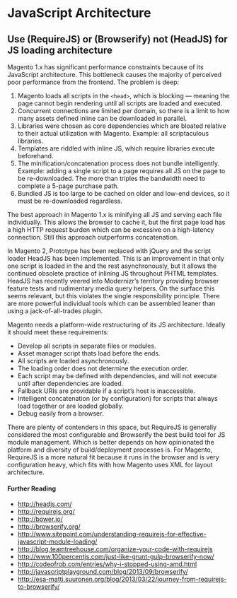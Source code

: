 # JavaScript Architecture

## Use (RequireJS) or (Browserify) not (HeadJS) for JS loading architecture

Magento 1.x has significant performance constraints because of its JavaScript architecture. This bottleneck causes the majority of perceived poor performance from the frontend. The problem is deep:

1. Magento loads all scripts in the ```<head>```, which is blocking — meaning the page cannot begin rendering until all scripts are loaded and executed.
1. Concurrent connections are limited per domain, so there is a limit to how many assets defined inline can be downloaded in parallel.
1. Libraries were chosen as core dependencies which are bloated relative to their actual utilization with Magento. Example: all scriptaculous libraries.
1. Templates are riddled with inline JS, which require libraries execute beforehand.
1. The minification/concatenation process does not bundle intelligently. Example: adding a single script to a page requires all JS on the page to be re-downloaded. The more than triples the bandwidth need to complete a 5-page purchase path.
1. Bundled JS is too large to be cached on older and low-end devices, so it must be re-downloaded regardless.

The best approach in Magento 1.x is minifying all JS and serving each file individually. This allows the browser to cache it, but the first page load has a high HTTP request burden which can be excessive on a high-latency connection. Still this approach outperforms concatenation.

In Magento 2, Prototype has been replaced with jQuery and the script loader HeadJS has been implemented. This is an improvement in that only one script is loaded in the <head> and the rest asynchronously, but it allows the continued obsolete practice of inlining JS throughout PHTML templates. HeadJS has recently veered into Modernizr’s territory providing browser feature tests and rudimentary media query helpers. On the surface this seems relevant, but this violates the single responsibility principle. There are more powerful individual tools which can be assembled leaner than using a jack-of-all-trades plugin.

Magento needs a platform-wide restructuring of its JS architecture. Ideally it should meet these requirements:

* Develop all scripts in separate files or modules.
* Asset manager script thats load before the </body> ends.
* All scripts are loaded asynchronously.
* The loading order does not determine the execution order.
* Each script may be defined with dependencies, and will not execute until after dependencies are loaded.
* Fallback URIs are providable if a script’s host is inaccessible.
* Intelligent concatenation (or by configuration) for scripts that always load together or are loaded globally.
* Debug easily from a browser.

There are plenty of contenders in this space, but RequireJS is generally considered the most configurable and Browserify the best build tool for JS module management. Which is better depends on how opinionated the platform and diversity of build/deployment processes is. For Magento, RequireJS is a more natural fit because it runs in the browser and is very configuration heavy, which fits with how Magento uses XML for layout architecture.

#### Further Reading

* http://headjs.com/
* http://requirejs.org/
* http://bower.io/
* http://browserify.org/ 
* http://www.sitepoint.com/understanding-requirejs-for-effective-javascript-module-loading/ 
* http://blog.teamtreehouse.com/organize-your-code-with-requirejs 
* http://www.100percentjs.com/just-like-grunt-gulp-browserify-now/
* http://codeofrob.com/entries/why-i-stopped-using-amd.html 
* http://javascriptplayground.com/blog/2013/09/browserify/ 
* http://esa-matti.suuronen.org/blog/2013/03/22/journey-from-requirejs-to-browserify/ 